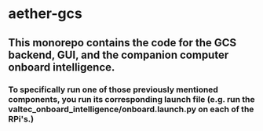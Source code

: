 # aether-gcs

## This monorepo contains the code for the GCS backend, GUI, and the companion computer onboard intelligence.

### To specifically run one of those previously mentioned components, you run its corresponding launch file (e.g. run the valtec_onboard_intelligence/onboard.launch.py on each of the RPi's.)